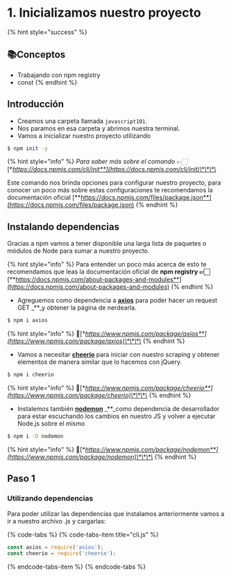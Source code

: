 # 1. Inicializamos nuestro proyecto

{% hint style="success" %}
## 📚Conceptos

* Trabajando con npm registry
* const
{% endhint %}

## Introducción

* Creamos una carpeta llamada `javascript101`.
* Nos paramos en esa carpeta y abrimos nuestra terminal.
* Vamos a inicializar nuestro proyecto utilizando

```bash
$ npm init -y
```

{% hint style="info" %}
_Para saber más sobre el comando  👉🏻_ [**https://docs.npmjs.com/cli/init**](https://docs.npmjs.com/cli/init)\*\*\*\*

Este comando nos brinda opciones para configurar nuestro proyecto, para conocer un poco más sobre estas configuraciones te recomendamos la documentación oficial [**https://docs.npmjs.com/files/package.json**](https://docs.npmjs.com/files/package.json)
{% endhint %}



## Instalando dependencias

Gracias a npm vamos a tener disponible una larga lista de paquetes o módulos de Node para sumar a nuestro proyecto.

{% hint style="info" %}
Para entender un poco más acerca de esto te recomendamos que leas la documentación oficial de **npm registry 👉🏻**[**https://docs.npmjs.com/about-packages-and-modules**](https://docs.npmjs.com/about-packages-and-modules)
{% endhint %}

* Agreguemos como dependencia a [**axios**](https://www.npmjs.com/package/axios) para poder hacer un request GET _\*\*_y obtener la página de nerdearla.

```bash
$ npm i axios
```

{% hint style="info" %}
**🔎**[**https://www.npmjs.com/package/axios**](https://www.npmjs.com/package/axios)\*\*\*\*
{% endhint %}

* Vamos a necesitar [**cheerio**](https://www.npmjs.com/package/cheerio) para iniciar con nuestro scraping y obtener elementos de manera similar que lo hacemos con jQuery.

```bash
$ npm i cheerio
```

{% hint style="info" %}
🔎[**https://www.npmjs.com/package/cheerio**](https://www.npmjs.com/package/cheerio)\*\*\*\*
{% endhint %}

* Instalemos también [**nodemon**](https://www.npmjs.com/package/nodemon) _\*\*_como dependencia de desarrollador para estar escuchando los cambios en nuestro JS y volver a ejecutar Node.js sobre el mismo

```bash
$ npm i -D nodemon
```

{% hint style="info" %}
🔎[**https://www.npmjs.com/package/nodemon**](https://www.npmjs.com/package/nodemon)\*\*\*\*
{% endhint %}

## Paso 1

### Utilizando dependencias

Para poder utilizar las dependencias que instalamos anteriormente vamos a ir a nuestro archivo .js y cargarlas:

{% code-tabs %}
{% code-tabs-item title="cli.js" %}
```javascript
const axios = require('axios');
const cheerio = require('cheerio');
```
{% endcode-tabs-item %}
{% endcode-tabs %}

